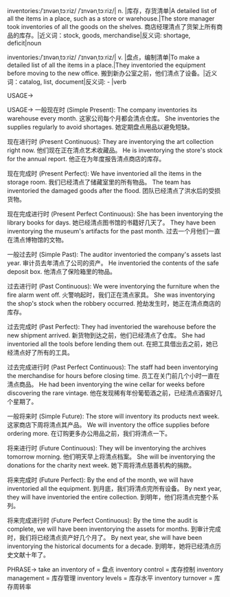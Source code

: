 inventories:/ˈɪnvənˌtɔːriz/ /ˈɪnvənˌtɔːriz/| n. |库存，存货清单|A detailed list of all the items in a place, such as a store or warehouse.|The store manager took inventories of all the goods on the shelves. 商店经理清点了货架上所有商品的库存。|近义词：stock, goods, merchandise|反义词: shortage, deficit|noun

inventories:/ˈɪnvənˌtɔːriz/ /ˈɪnvənˌtɔːriz/| v. |盘点，编制清单|To make a detailed list of all the items in a place.|They inventoried the equipment before moving to the new office. 搬到新办公室之前，他们清点了设备。|近义词：catalog, list, document|反义词: - |verb


USAGE->

USAGE->
一般现在时 (Simple Present):
The company inventories its warehouse every month.  这家公司每个月都会清点仓库。
She inventories the supplies regularly to avoid shortages. 她定期盘点用品以避免短缺。

现在进行时 (Present Continuous):
They are inventorying the art collection right now. 他们现在正在清点艺术收藏品。
He is inventorying the store's stock for the annual report. 他正在为年度报告清点商店的库存。

现在完成时 (Present Perfect):
We have inventoried all the items in the storage room. 我们已经清点了储藏室里的所有物品。
The team has inventoried the damaged goods after the flood. 团队已经清点了洪水后的受损货物。


现在完成进行时 (Present Perfect Continuous):
She has been inventorying the library books for days. 她已经清点图书馆的书籍好几天了。
They have been inventorying the museum's artifacts for the past month. 过去一个月他们一直在清点博物馆的文物。

一般过去时 (Simple Past):
The auditor inventoried the company's assets last year. 审计员去年清点了公司的资产。
He inventoried the contents of the safe deposit box. 他清点了保险箱里的物品。

过去进行时 (Past Continuous):
We were inventorying the furniture when the fire alarm went off. 火警响起时，我们正在清点家具。
She was inventorying the shop's stock when the robbery occurred.  抢劫发生时，她正在清点商店的库存。

过去完成时 (Past Perfect):
They had inventoried the warehouse before the new shipment arrived. 新货物到达之前，他们已经清点了仓库。
She had inventoried all the tools before lending them out.  在把工具借出去之前，她已经清点好了所有的工具。

过去完成进行时 (Past Perfect Continuous):
The staff had been inventorying the merchandise for hours before closing time.  员工在关门前几个小时一直在清点商品。
He had been inventorying the wine cellar for weeks before discovering the rare vintage. 他在发现稀有年份葡萄酒之前，已经清点酒窖好几个星期了。

一般将来时 (Simple Future):
The store will inventory its products next week. 这家商店下周将清点其产品。
We will inventory the office supplies before ordering more. 在订购更多办公用品之前，我们将清点一下。

将来进行时 (Future Continuous):
They will be inventorying the archives tomorrow morning.  他们明天早上将清点档案。
She will be inventorying the donations for the charity next week. 她下周将清点慈善机构的捐款。

将来完成时 (Future Perfect):
By the end of the month, we will have inventoried all the equipment. 到月底，我们将清点完所有设备。
By next year, they will have inventoried the entire collection. 到明年，他们将清点完整个系列。

将来完成进行时 (Future Perfect Continuous):
By the time the audit is complete, we will have been inventorying the assets for months. 到审计完成时，我们将已经清点资产好几个月了。
By next year, she will have been inventorying the historical documents for a decade. 到明年，她将已经清点历史文献十年了。



PHRASE->
take an inventory of = 盘点
inventory control = 库存控制
inventory management = 库存管理
inventory levels = 库存水平
inventory turnover = 库存周转率

